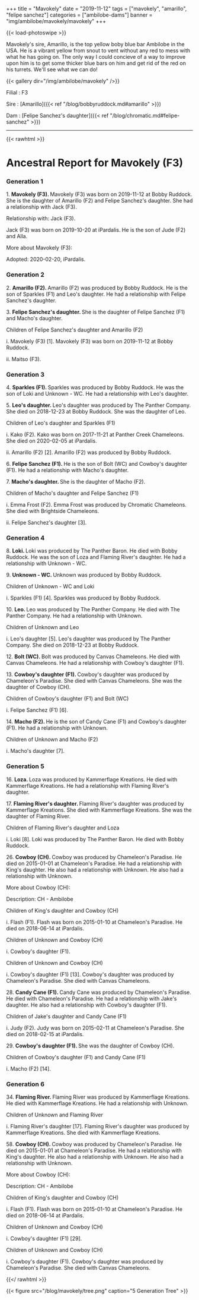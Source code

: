 +++
title = "Mavokely"
date = "2019-11-12"
tags = ["mavokely", "amarillo", "felipe sanchez"]
categories = ["ambilobe-dams"]
banner = "img/ambilobe/mavokely/mavokely"
+++

{{< load-photoswipe >}}

Mavokely's sire, Amarillo, is the top yellow boby blue bar Ambilobe in the USA. He is a vibrant yellow from snout to vent without any red to mess with what he has going on. The only way I could concieve of a way to improve upon him is to get some thicker blue bars on him and get rid of the red on his turrets. We'll see what we can do!

{{< gallery dir="/img/ambilobe/mavokely" />}}

Filial
: F3

Sire
: [Amarillo]({{< ref "/blog/bobbyruddock.md#amarillo" >}})

Dam
: [Felipe Sanchez's daughter]({{< ref "/blog/chromatic.md#felipe-sanchez" >}})

---

{{< rawhtml >}} 
<div id="grampstextdoc">
  <div id="header">
    <h1>Ancestral Report for Mavokely (F3)</h1>
  </div>
  <h3>Generation 1</h3>
  <img align="right" alt="" border="0" src="/blog/mavokely/ismavokely.jpg" />
  <p>1. <strong>Mavokely (F3). </strong>Mavokely (F3) was born on 2019-11-12 at Bobby Ruddock.  She is the daughter of Amarillo (F2) and Felipe Sanchez's daughter. She had a relationship with Jack (F3). </p>
  <p />Relationship with: Jack (F3).</p>
  <p>Jack (F3) was born on 2019-10-20 at iPardalis.  He is the son of Jude (F2) and Alla. </p>
  <p>More about Mavokely (F3):</p>
  <p>Adopted: 2020-02-20, iPardalis.  </p>
  <h3>Generation 2</h3>
  <img align="right" alt="" border="0" src="/blog/mavokely/isamarillo.jpg" />
  <p>2. <strong>Amarillo (F2). </strong>Amarillo (F2) was produced by Bobby Ruddock.  He is the son of Sparkles (F1) and Leo's daughter. He had a relationship with Felipe Sanchez's daughter. </p>
  <p>3. <strong>Felipe Sanchez's daughter. </strong>She is the daughter of Felipe Sanchez (F1) and Macho's daughter. </p>
  <p>Children of Felipe Sanchez's daughter and Amarillo (F2)</p>
  <p>i. Mavokely (F3) [1]. Mavokely (F3) was born on 2019-11-12 at Bobby Ruddock.  </p>
  <p>ii. Maitso (F3). </p>
  <h3>Generation 3</h3>
  <img align="right" alt="" border="0" src="/blog/mavokely/issparkles2.jpg" />
  <p>4. <strong>Sparkles (F1). </strong>Sparkles was produced by Bobby Ruddock.  He was the son of Loki and Unknown - WC. He had a relationship with Leo's daughter. </p>
  <p>5. <strong>Leo's daughter. </strong>Leo's daughter was produced by The Panther Company.  She died on 2018-12-23 at Bobby Ruddock.  She was the daughter of Leo. </p>
  <p>Children of Leo's daughter and Sparkles (F1)</p>
  <p>i. Kako (F2). Kako was born on 2017-11-21 at Panther Creek Chameleons.  She died on 2020-02-05 at iPardalis.  </p>
  <p>ii. Amarillo (F2) [2]. Amarillo (F2) was produced by Bobby Ruddock.  </p>
  <img align="right" alt="" border="0" src="/blog/mavokely/isfelipe.jpg" />
  <p>6. <strong>Felipe Sanchez (F1). </strong>He is the son of Bolt (WC) and Cowboy's daughter (F1). He had a relationship with Macho's daughter. </p>
  <p>7. <strong>Macho's daughter. </strong>She is the daughter of Macho (F2). </p>
  <p>Children of Macho's daughter and Felipe Sanchez (F1)</p>
  <p>i. Emma Frost (F2). Emma Frost was produced by Chromatic Chameleons.  She died with Brightside Chameleons.  </p>
  <p>ii. Felipe Sanchez's daughter [3]. </p>
  <h3>Generation 4</h3>
  <img align="right" alt="" border="0" src="/blog/mavokely/isloki.jpg" />
  <p>8. <strong>Loki. </strong>Loki was produced by The Panther Baron.  He died with Bobby Ruddock.  He was the son of Loza and Flaming River's daughter. He had a relationship with Unknown - WC. </p>
  <p>9. <strong>Unknown - WC. </strong>Unknown was produced by Bobby Ruddock.  </p>
  <p>Children of Unknown - WC and Loki</p>
  <p>i. Sparkles (F1) [4]. Sparkles was produced by Bobby Ruddock.  </p>
  <img align="right" alt="" border="0" src="/blog/mavokely/isLeo1.jpg" />
  <p>10. <strong>Leo. </strong>Leo was produced by The Panther Company.  He died with The Panther Company.  He had a relationship with Unknown. </p>
  <p>Children of Unknown and Leo</p>
  <p>i. Leo's daughter [5]. Leo's daughter was produced by The Panther Company.  She died on 2018-12-23 at Bobby Ruddock.  </p>
  <img align="right" alt="" border="0" src="/blog/mavokely/isbolt.jpg" />
  <p>12. <strong>Bolt (WC). </strong>Bolt was produced by Canvas Chameleons.  He died with Canvas Chameleons.  He had a relationship with Cowboy's daughter (F1). </p>
  <p>13. <strong>Cowboy's daughter (F1). </strong>Cowboy's daughter was produced by Chameleon's Paradise.  She died with Canvas Chameleons.  She was the daughter of Cowboy (CH). </p>
  <p>Children of Cowboy's daughter (F1) and Bolt (WC)</p>
  <p>i. Felipe Sanchez (F1) [6]. </p>
  <img align="right" alt="" border="0" src="/blog/mavokely/ismacho.jpg" />
  <p>14. <strong>Macho (F2). </strong>He is the son of Candy Cane (F1) and Cowboy's daughter (F1). He had a relationship with Unknown. </p>
  <p>Children of Unknown and Macho (F2)</p>
  <p>i. Macho's daughter [7]. </p>
  <h3>Generation 5</h3>
  <img align="right" alt="" border="0" src="/blog/mavokely/isloza.jpg" />
  <p>16. <strong>Loza. </strong>Loza was produced by Kammerflage Kreations.  He died with Kammerflage Kreations.  He had a relationship with Flaming River's daughter. </p>
  <p>17. <strong>Flaming River's daughter. </strong>Flaming River's daughter was produced by Kammerflage Kreations.  She died with Kammerflage Kreations.  She was the daughter of Flaming River. </p>
  <p>Children of Flaming River's daughter and Loza</p>
  <p>i. Loki [8]. Loki was produced by The Panther Baron.  He died with Bobby Ruddock.  </p>
  <img align="right" alt="" border="0" src="/blog/mavokely/isCowboy.jpg" />
  <p>26. <strong>Cowboy (CH). </strong>Cowboy was produced by Chameleon's Paradise.  He died on 2015-01-01 at Chameleon's Paradise.  He had a relationship with King's daughter. He also had a relationship with Unknown. He also had a relationship with Unknown. </p>
  <p>More about Cowboy (CH):</p>
  <p>Description: CH - Ambilobe</p>
  <p>Children of King's daughter and Cowboy (CH)</p>
  <p>i. Flash (F1). Flash was born on 2015-01-10 at Chameleon's Paradise.  He died on 2018-06-14 at iPardalis.  </p>
  <p>Children of Unknown and Cowboy (CH)</p>
  <p>i. Cowboy's daughter (F1). </p>
  <p>Children of Unknown and Cowboy (CH)</p>
  <p>i. Cowboy's daughter (F1) [13]. Cowboy's daughter was produced by Chameleon's Paradise.  She died with Canvas Chameleons.  </p>
  <img align="right" alt="" border="0" src="/blog/mavokely/isCandy Cane.jpg" />
  <p>28. <strong>Candy Cane (F1). </strong>Candy Cane was produced by Chameleon's Paradise.  He died with Chameleon's Paradise.  He had a relationship with Jake's daughter. He also had a relationship with Cowboy's daughter (F1). </p>
  <p>Children of Jake's daughter and Candy Cane (F1)</p>
  <p>i. Judy (F2). Judy was born on 2015-02-11 at Chameleon's Paradise.  She died on 2018-02-15 at iPardalis.  </p>
  <p>29. <strong>Cowboy's daughter (F1). </strong>She was the daughter of Cowboy (CH). </p>
  <p>Children of Cowboy's daughter (F1) and Candy Cane (F1)</p>
  <p>i. Macho (F2) [14]. </p>
  <h3>Generation 6</h3>
  <img align="right" alt="" border="0" src="/blog/mavokely/isFlamingRiver.jpg" />
  <p>34. <strong>Flaming River. </strong>Flaming River was produced by Kammerflage Kreations.  He died with Kammerflage Kreations.  He had a relationship with Unknown. </p>
  <p>Children of Unknown and Flaming River</p>
  <p>i. Flaming River's daughter [17]. Flaming River's daughter was produced by Kammerflage Kreations.  She died with Kammerflage Kreations.  </p>
  <img align="right" alt="" border="0" src="/blog/mavokely/isCowboy.jpg" />
  <p>58. <strong>Cowboy (CH). </strong>Cowboy was produced by Chameleon's Paradise.  He died on 2015-01-01 at Chameleon's Paradise.  He had a relationship with King's daughter. He also had a relationship with Unknown. He also had a relationship with Unknown. </p>
  <p>More about Cowboy (CH):</p>
  <p>Description: CH - Ambilobe</p>
  <p>Children of King's daughter and Cowboy (CH)</p>
  <p>i. Flash (F1). Flash was born on 2015-01-10 at Chameleon's Paradise.  He died on 2018-06-14 at iPardalis.  </p>
  <p>Children of Unknown and Cowboy (CH)</p>
  <p>i. Cowboy's daughter (F1) [29]. </p>
  <p>Children of Unknown and Cowboy (CH)</p>
  <p>i. Cowboy's daughter (F1). Cowboy's daughter was produced by Chameleon's Paradise.  She died with Canvas Chameleons.  </p>
</div>
  
{{</ rawhtml >}}

{{< figure src="/blog/mavokely/tree.png" caption="5 Generation Tree" >}}
